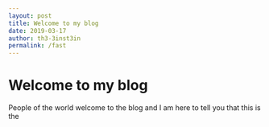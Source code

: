 ```yaml
---
layout: post
title: Welcome to my blog
date: 2019-03-17
author: th3-3inst3in
permalink: /fast
---
```


# Welcome to my blog

People of the world welcome to the  blog and I am here to tell you that this is the
